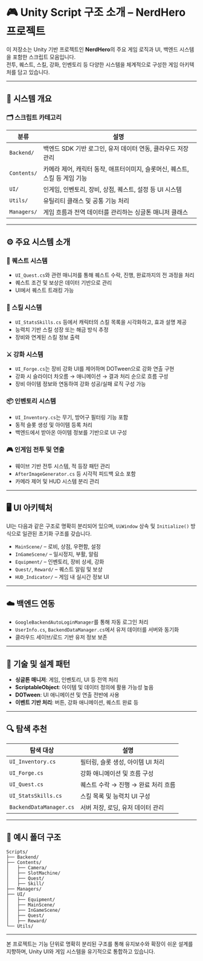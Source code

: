 
# 🎮 Unity Script 구조 소개 – NerdHero 프로젝트

이 저장소는 Unity 기반 프로젝트인 **NerdHero**의 주요 게임 로직과 UI, 백엔드 시스템을 포함한 스크립트 모음입니다.  
전투, 퀘스트, 스킬, 강화, 인벤토리 등 다양한 시스템을 체계적으로 구성한 게임 아키텍처를 담고 있습니다.

---

## 🧩 시스템 개요

### 🗂 스크립트 카테고리

| 분류             | 설명 |
|------------------|------|
| `Backend/`       | 백엔드 SDK 기반 로그인, 유저 데이터 연동, 클라우드 저장 관리 |
| `Contents/`      | 카메라 제어, 캐릭터 동작, 애프터이미지, 슬롯머신, 퀘스트, 스킬 등 게임 기능 |
| `UI/`            | 인게임, 인벤토리, 장비, 상점, 퀘스트, 설정 등 UI 시스템 |
| `Utils/`         | 유틸리티 클래스 및 공통 기능 처리 |
| `Managers/`      | 게임 흐름과 전역 데이터를 관리하는 싱글톤 매니저 클래스 |

---

## ⚙️ 주요 시스템 소개

### 🎯 퀘스트 시스템
- `UI_Quest.cs`와 관련 매니저를 통해 퀘스트 수락, 진행, 완료까지의 전 과정을 처리
- 퀘스트 조건 및 보상은 데이터 기반으로 관리
- UI에서 퀘스트 트래킹 가능

### 🧠 스킬 시스템
- `UI_StatsSkills.cs` 등에서 캐릭터의 스킬 목록을 시각화하고, 효과 설명 제공
- 능력치 기반 스킬 성장 또는 해금 방식 추정
- 장비와 연계된 스킬 정보 출력

### ⚔️ 강화 시스템
- `UI_Forge.cs`는 장비 강화 UI를 제어하며 DOTween으로 강화 연출 구현
- 강화 시 슬라이더 차오름 → 애니메이션 → 결과 처리 순으로 흐름 구성
- 장비 아이템 정보와 연동하여 강화 성공/실패 로직 구성 가능

### 📦 인벤토리 시스템
- `UI_Inventory.cs`는 무기, 방어구 필터링 기능 포함
- 동적 슬롯 생성 및 아이템 등록 처리
- 백엔드에서 받아온 아이템 정보를 기반으로 UI 구성

### 🎮 인게임 전투 및 연출
- 웨이브 기반 전투 시스템, 적 등장 패턴 관리
- `AfterImageGenerator.cs` 등 시각적 피드백 요소 포함
- 카메라 제어 및 HUD 시스템 분리 관리

---

## 🖥️ UI 아키텍처

UI는 다음과 같은 구조로 명확히 분리되어 있으며, `UiWindow` 상속 및 `Initialize()` 방식으로 일관된 초기화 구조를 갖습니다.

- `MainScene/` – 로비, 상점, 우편함, 설정
- `InGameScene/` – 일시정지, 부활, 알림
- `Equipment/` – 인벤토리, 장비 상세, 강화
- `Quest/`, `Reward/` – 퀘스트 알림 및 보상
- `HUD_Indicator/` – 게임 내 실시간 정보 UI

---

## ☁️ 백엔드 연동

- `GoogleBackendAutoLoginManager`를 통해 자동 로그인 처리
- `UserInfo.cs`, `BackendDataManager.cs`에서 유저 데이터를 서버와 동기화
- 클라우드 세이브/로드 기반 유저 정보 보존

---

## 🔧 기술 및 설계 패턴

- **싱글톤 매니저**: 게임, 인벤토리, UI 등 전역 처리
- **ScriptableObject**: 아이템 및 데이터 정의에 활용 가능성 높음
- **DOTween**: UI 애니메이션 및 연출 전반에 사용
- **이벤트 기반 처리**: 버튼, 강화 애니메이션, 퀘스트 완료 등

---

## 🔍 탐색 추천

| 탐색 대상 | 설명 |
|-----------|------|
| `UI_Inventory.cs` | 필터링, 슬롯 생성, 아이템 UI 처리 |
| `UI_Forge.cs`     | 강화 애니메이션 및 흐름 구성 |
| `UI_Quest.cs`     | 퀘스트 수락 → 진행 → 완료 처리 흐름 |
| `UI_StatsSkills.cs` | 스킬 목록 및 능력치 UI 구성 |
| `BackendDataManager.cs` | 서버 저장, 로딩, 유저 데이터 관리 |

---

## 📁 예시 폴더 구조

```
Scripts/
├── Backend/
├── Contents/
│   ├── Camera/
│   ├── SlotMachine/
│   ├── Quest/
│   ├── Skill/
├── Managers/
├── UI/
│   ├── Equipment/
│   ├── MainScene/
│   ├── InGameScene/
│   ├── Quest/
│   ├── Reward/
└── Utils/
```

---

본 프로젝트는 기능 단위로 명확히 분리된 구조를 통해 유지보수와 확장이 쉬운 설계를 지향하며, Unity UI와 게임 시스템을 유기적으로 통합하고 있습니다.
